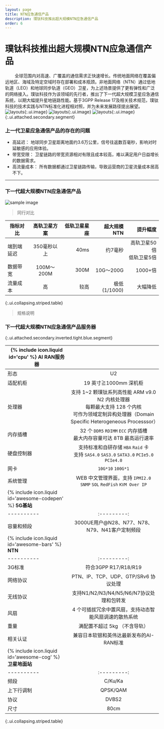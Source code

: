 ```yaml
---
layout: page
title: NTN应急通信产品
description: 璞钛科技推出超大规模NTN应急通信产品
order: 6
---
```


# 璞钛科技推出超大规模NTN应急通信产品

&nbsp;&nbsp;&nbsp;&nbsp;&nbsp;&nbsp;&nbsp;&nbsp;全球范围内对高速、广覆盖的通信需求正快速增长。传统地面网络在覆盖偏远地区、海域及特定空域时存在部署和成本瓶颈。非地面网络（NTN）通过低地轨道（LEO）和地球同步轨道（GEO）卫星，为上述场景提供了更有弹性和广泛的网络接入。璞钛科技作为该领域的先行者，推出了下一代超大规模卫星应急通信系统，以期大幅提升星地链路性能。基于3GPP Release 17及相关技术规范，璞钛科技的技术实践与NTN标准化进程相对照，并为未来发展路径提出展望。
![layouts](2.png "展示"){:.ui.image}
![layouts](640.png "展示"){:.ui.image}
![layouts](4900.png "展示"){:.ui.image}
{:.ui.attached.secondary.segment}

### 上一代卫星应急通信产品的存在的问题
* 高延迟： 地球同步卫星距离地面约3.6万公里，信号往返数百毫秒，影响对时延敏感的应用体验。
* 带宽受限： 卫星链路的带宽资源相对有限且成本较高，难以满足用户日益增长的数据需求。
* 高流量成本： 所有数据都通过卫星链路传输，导致运营商的卫星流量成本居高不下。

***

### 下一代超大规模NTN应急通信产品

![sample image](Picture.png "结构图")

> 同行对比

| 指标对比 | 高轨卫星方案  | 低轨卫星星座 | 超大规模NTN | 提升幅度 |
|----------|:---------:|---------:|---------:|---------:|
| 端到端延迟     | 350毫秒以上    | 40ms    | 	约7毫秒 | 高轨卫星50倍<br>低轨卫星5倍 |
| 数据带宽     | 100M～200M    | 300M    | 10G～200G | 1000+倍 |
| 流量成本     | 高    | 较高    | 极低 (1/1000) | 大幅降低 |
{:.ui.collapsing.striped.table}

> 规格说明

### 下一代超大规模NTN应急通信产品服务器
{:.ui.attached.secondary.inverted.tight.blue.segment}

| <span>{% include icon.liquid id='cpu' %} <b>AI RAN服务器</b></span> |   |
|----------|:---------:|
| 形态     | U2    |
| 适配机柜     | 19 英寸≧1000mm 深机柜    |
| 处理器     | 支持 1~2 颗璞钛系列高性能 ARM v9.0 N2 内核处理器<br>每颗最大支持 128 个内核<br>可作为领域定制异构处理器（Domain Specific Heterogeneous Processsor）    |
| 内存插槽     | 32 个 `DDR5` `RDIMM` `ECC` 内存插槽<br>最大内存容量可达 8TB 最高运行速率    |
| 硬盘控制器     | 支持标准和自研存储 `HBA` `Raid` 卡<br>支持 `SAS4.0` `SAS3.0` `SATA3.0` `PCIe5.0` `PCIe4.0`    |
| 网卡     | `10G*10` `100G*1`    |
| 系统管理     | WEB 中文管理界面，支持 `IPMI2.0` `SNMP` `SOL` `RedFish` `KVM Over IP`    |
| <span>{% include icon.liquid id='awesome-codepen' %} <b>5G基站</b></span> |   |
|----------|:---------:|
| 容量和频段      | 3000UE用户@N28、N77、N78、N79、N41客户定制频段     |
| <span>{% include icon.liquid id='awesome-bars' %} <b>NTN</b></span> |   |
|----------|:---------:|
| 3G标准      | 符合3GPP R17/R18/R19     |
| 网络协议     | PTN、IP、TCP、UDP、GTP/SRv6 协议处理    |
| 无线协议     | 支持N1/N2/N3/N4/N5/N6/N7协议处理和包转发    |
| 风扇      | 4 个可插拔冗余中置风扇，支持动态智能风扇调速的散热系统     |
| 重量     | 满配置不超过 5kg （不含导轨）    |
| 相关认证     | 兼容日本软银和英伟达最新发布的AI-RAN标准    |
| <span>{% include icon.liquid id='awesome-cog' %} <b>卫星地面站</b></span> |   |
|----------|:---------:|
| 频段      | C/Ku/Ka     |
| 上下行调制     | QPSK/QAM    |
| 协议     | DVBS2   |
| 尺寸     | 80cm    |
{:.ui.collapsing.striped.table}

